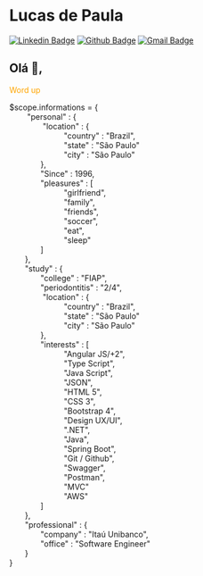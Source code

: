 # Lucas de Paula
[![Linkedin Badge](https://img.shields.io/badge/-LucasPaula-blue?style=flat-square&logo=Linkedin&logoColor=white&link=https://www.linkedin.com/in/lucascavalcantiads/)](https://www.linkedin.com/in/lucascavalcantiads/)
[![Github Badge](https://img.shields.io/badge/-Github-000?style=flat-square&logo=Github&logoColor=white&link=https://github.com/lucas-cavalcanti-ads)](https://github.com/lucas-cavalcanti-ads)
[![Gmail Badge](https://img.shields.io/badge/-lucas.tnv27@gmail.com-c14438?style=flat-square&logo=Gmail&logoColor=white&link=mailto:lucas.tnv27@gmail.com)](mailto:lucas.tnv27@gmail.com)
## Olá 👋, 

<span style="color:orange;">Word up</span>

$scope.informations = { 
<br>&emsp;&emsp;
    "personal" : {
<br>&emsp;&emsp;&emsp;&emsp;
        "location" : {
        <br>
&emsp;&emsp;&emsp;&emsp;&emsp;&emsp;&emsp;"country" : "Brazil",
            <br>
&emsp;&emsp;&emsp;&emsp;&emsp;&emsp;&emsp;"state" : "São Paulo"
            <br>
&emsp;&emsp;&emsp;&emsp;&emsp;&emsp;&emsp;"city" : "São Paulo"
            <br>
&emsp;&emsp;&emsp;&emsp;},
        <br>
&emsp;&emsp;&emsp;&emsp;"Since" : 1996,
        <br>
&emsp;&emsp;&emsp;&emsp;"pleasures" : [
        <br>
&emsp;&emsp;&emsp;&emsp;&emsp;&emsp;&emsp;"girlfriend",
            <br>
&emsp;&emsp;&emsp;&emsp;&emsp;&emsp;&emsp;"family",
            <br>
&emsp;&emsp;&emsp;&emsp;&emsp;&emsp;&emsp;"friends",
            <br>
&emsp;&emsp;&emsp;&emsp;&emsp;&emsp;&emsp;"soccer",
            <br>
&emsp;&emsp;&emsp;&emsp;&emsp;&emsp;&emsp;"eat",
            <br>
&emsp;&emsp;&emsp;&emsp;&emsp;&emsp;&emsp;"sleep"
            <br>
&emsp;&emsp;&emsp;&emsp;] <br>
&emsp;&emsp;},<br>
&emsp;&emsp;"study" : {
    <br>
&emsp;&emsp;&emsp;&emsp;"college" : "FIAP",
        <br>
&emsp;&emsp;&emsp;&emsp;"periodontitis" : "2/4",
        <br>
&emsp;&emsp;&emsp;&emsp;
        "location" : {
        <br>
&emsp;&emsp;&emsp;&emsp;&emsp;&emsp;&emsp;"country" : "Brazil",
            <br>
&emsp;&emsp;&emsp;&emsp;&emsp;&emsp;&emsp;"state" : "São Paulo"
            <br>
&emsp;&emsp;&emsp;&emsp;&emsp;&emsp;&emsp;"city" : "São Paulo"
            <br>
&emsp;&emsp;&emsp;&emsp;},
        <br>
&emsp;&emsp;&emsp;&emsp;"interests" : [
        <br>
&emsp;&emsp;&emsp;&emsp;&emsp;&emsp;&emsp;"Angular JS/+2",
            <br>
&emsp;&emsp;&emsp;&emsp;&emsp;&emsp;&emsp;"Type Script",
            <br>
&emsp;&emsp;&emsp;&emsp;&emsp;&emsp;&emsp;"Java Script",
            <br>
&emsp;&emsp;&emsp;&emsp;&emsp;&emsp;&emsp;"JSON",
            <br>
&emsp;&emsp;&emsp;&emsp;&emsp;&emsp;&emsp;"HTML 5",
            <br>
&emsp;&emsp;&emsp;&emsp;&emsp;&emsp;&emsp;"CSS 3",
            <br>
&emsp;&emsp;&emsp;&emsp;&emsp;&emsp;&emsp;"Bootstrap 4",
            <br>
&emsp;&emsp;&emsp;&emsp;&emsp;&emsp;&emsp;"Design UX/UI",
            <br>
&emsp;&emsp;&emsp;&emsp;&emsp;&emsp;&emsp;".NET",
            <br>
&emsp;&emsp;&emsp;&emsp;&emsp;&emsp;&emsp;"Java",
            <br>
&emsp;&emsp;&emsp;&emsp;&emsp;&emsp;&emsp;"Spring Boot",
            <br>
&emsp;&emsp;&emsp;&emsp;&emsp;&emsp;&emsp;"Git / Github",
            <br>
&emsp;&emsp;&emsp;&emsp;&emsp;&emsp;&emsp;"Swagger",
            <br>
&emsp;&emsp;&emsp;&emsp;&emsp;&emsp;&emsp;"Postman",
            <br>
&emsp;&emsp;&emsp;&emsp;&emsp;&emsp;&emsp;"MVC"
            <br>
&emsp;&emsp;&emsp;&emsp;&emsp;&emsp;&emsp;"AWS"
            <br>
&emsp;&emsp;&emsp;&emsp;]
        <br>
&emsp;&emsp;},
    <br>
&emsp;&emsp;"professional" : {
    <br>
&emsp;&emsp;&emsp;&emsp;"company" : "Itaú Unibanco",
        <br>
&emsp;&emsp;&emsp;&emsp;"office" : "Software Engineer"
        <br>
&emsp;&emsp;}<br>
}<br>


